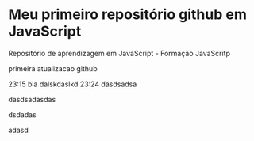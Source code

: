 # Meu primeiro repositório github em JavaScript
Repositório de aprendizagem em JavaScript - Formação JavaScritp 

primeira atualizacao github

 23:15
bla
dalskdaslkd
23:24
dasdsadsa

dasdsadasdas

dsdadas

adasd